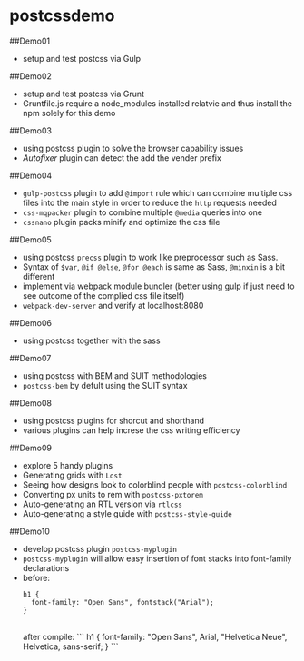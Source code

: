 # postcssdemo

##Demo01
- setup and test postcss via Gulp


##Demo02
- setup and test postcss via Grunt
- Gruntfile.js require a node_modules installed relatvie and thus install the npm solely for this demo



##Demo03
- using postcss plugin to solve the browser capability issues
- *Autofixer* plugin can detect the add the vender prefix


##Demo04
- `gulp-postcss` plugin to add `@import` rule which can combine multiple css files into the main style in order to reduce the `http` requests needed
- `css-mqpacker` plugin to combine multiple `@media` queries into one
- `cssnano` plugin packs minify and optimize the css file

##Demo05
- using postcss `precss` plugin to work like preprocessor such as Sass.
- Syntax of `$var`, `@if @else`, `@for @each` is same as Sass, `@minxin` is a bit different
- implement via webpack module bundler (better using gulp if just need to see outcome of the complied css file itself)
- `webpack-dev-server` and verify at localhost:8080


##Demo06
- using postcss together with the sass


##Demo07
- using postcss with BEM and SUIT methodologies
- `postcss-bem` by defult using the SUIT syntax


##Demo08
- using postcss plugins for shorcut and shorthand
- various plugins can help increse the css writing efficiency


##Demo09
- explore 5 handy plugins
- Generating grids with `Lost`
- Seeing how designs look to colorblind people with `postcss-colorblind`
- Converting px units to rem with `postcss-pxtorem`
- Auto-generating an RTL version via `rtlcss`
- Auto-generating a style guide with `postcss-style-guide`


##Demo10
- develop postcss plugin `postcss-myplugin`
- `postcss-myplugin` will allow easy insertion of font stacks into font-family declarations
- before: 
  ```
  h1 {
    font-family: "Open Sans", fontstack("Arial");
  }
  ```
  <br>
  after compile:
  ```
  h1 {
    font-family: "Open Sans", Arial, "Helvetica Neue", Helvetica, sans-serif;
  }
  ```